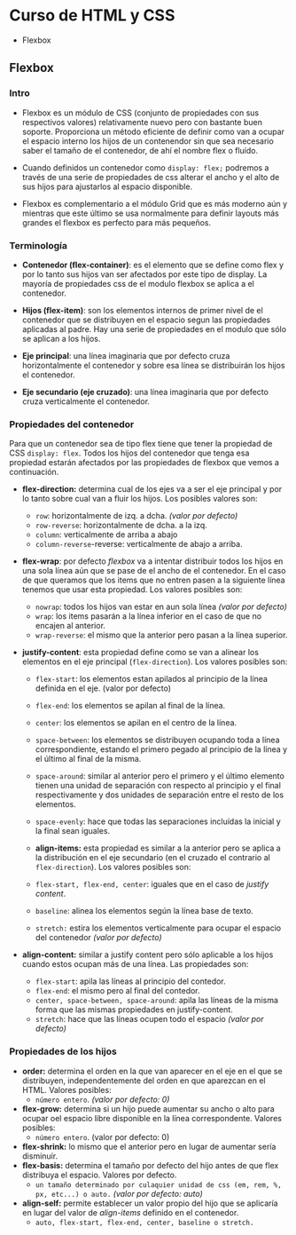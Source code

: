 # Curso de HTML y CSS

- Flexbox

## Flexbox

### Intro

- Flexbox es un módulo de CSS (conjunto de propiedades con sus respectivos valores) relativamente nuevo pero con bastante buen soporte. Proporciona un método eficiente de definir como van a ocupar el espacio interno los hijos de un contenendor sin que sea necesario saber el tamaño de el contenedor, de ahí el nombre flex o fluído.

- Cuando definidos un contenedor como `display: flex;` podremos a través de una serie de propiedades de css alterar el ancho y el alto de sus hijos para ajustarlos al espacio disponible.

- Flexbox es complementario a el módulo Grid que es más moderno aún y mientras que este último se usa normalmente para definir layouts más grandes el flexbox es perfecto para más pequeños.

### Terminología

- **Contenedor (flex-container)**: es el elemento que se define como flex y por lo tanto sus hijos van ser afectados por este tipo de display. La mayoría de propiedades css de el modulo flexbox se aplica a el contenedor.

- **Hijos (flex-item)**: son los elementos internos de primer nivel de el contenedor que se distribuyen en el espacio segun las propiedades aplicadas al padre. Hay una serie de propiedades en el modulo que sólo se aplican a los hijos.

- **Eje principal**: una línea imaginaria que por defecto cruza horizontalmente el contenedor y sobre esa línea se distribuirán los hijos el contenedor.

- **Eje secundario (eje cruzado)**: una línea imaginaria que por defecto cruza verticalmente el contenedor.

### Propiedades del contenedor

Para que un contenedor sea de tipo flex tiene que tener la propiedad de CSS `display: flex`. Todos los hijos del contenedor que tenga esa propiedad estarán afectados por las propiedades de flexbox que vemos a continuación.

- **flex-direction:** determina cual de los ejes va a ser el eje principal y por lo tanto sobre cual van a fluir los hijos. Los posibles valores son:
  - `row`: horizontalmente de izq. a dcha. _(valor por defecto)_
  - `row-reverse`: horizontalmente de dcha. a la izq.
  - `column`: verticalmente de arriba a abajo
  - `column-reverse`-reverse: verticalmente de abajo a arriba.

- **flex-wrap**: por defecto *flexbox* va a intentar distribuir todos los hijos en una sola línea aún que se pase de el ancho de el contenedor. En el caso de que queramos que los items que no entren pasen a la siguiente línea tenemos que usar esta propiedad. Los valores posibles son:
  - `nowrap`: todos los hijos van estar en aun sola línea _(valor por defecto)_
  - `wrap`: los items pasarán a la línea inferior en el caso de que no encajen al anterior.
  - `wrap-reverse`: el mismo que la anterior pero pasan a la línea superior.

- **justify-content**: esta propiedad define como se van a alinear los elementos en el eje principal (`flex-direction`). Los valores posibles son:
  - `flex-start`: los elementos estan apilados al principio de la línea definida en el eje. (valor por defecto)
  - `flex-end`: los elementos se apilan al final de la línea.
  - `center`: los elementos se apilan en el centro de la línea.
  - `space-between`: los elementos se distribuyen ocupando toda a línea correspondiente, estando el primero pegado al principio de la línea y el último al final de la misma.
  - `space-around`: similar al anterior pero el primero y el último elemento tienen una unidad de separación con respecto al principio y el final respectivamente y dos unidades de separación entre el resto de los elementos.
  - `space-evenly`: hace que todas las separaciones incluídas la inicial y la final sean iguales.

  - **align-items:** esta propiedad es similar a la anterior pero se aplica a la distribución en el eje secundario (en el cruzado el contrario al `flex-direction`). Los valores posibles son:
  - `flex-start, flex-end, center`: iguales que en el caso de _justify content_.
  - `baseline`: alinea los elementos según la línea base de texto.
  - `stretch:` estira los elementos verticalmente para ocupar el espacio del contenedor _(valor por defecto)_

- **align-content:** similar a justify content pero sólo aplicable a los hijos cuando estos ocupan más de una línea. Las propiedades son:
  - `flex-start`: apila las líneas al principio del contedor.
  - `flex-end`: el mismo pero al final del contedor.
  - `center, space-between, space-around`: apila las líneas de la misma forma que las mismas propiedades en justify-content.
  - `stretch`: hace que las líneas ocupen todo el espacio _(valor por defecto)_

### Propiedades de los hijos

- **order:** determina el orden en la que van aparecer en el eje en el que se distribuyen, independentemente del orden en que aparezcan en el HTML. Valores posibles:
  - `número entero`. _(valor por defecto: 0)_
- **flex-grow:** determina si un hijo puede aumentar su ancho o alto para ocupar oel espacio libre disponible en la línea correspondente. Valores posibles:
  - `número entero`. (valor por defecto: 0)
- **flex-shrink:** lo mismo que el anterior pero en lugar de aumentar sería disminuír.
- **flex-basis:** determina el tamaño por defecto del hijo antes de que flex distribuya el espacio. Valores por defecto.
  - `un tamaño determinado por culaquier unidad de css (em, rem, %, px, etc...) o auto.` _(valor por defecto: auto)_
- **align-self:** permite establecer un valor propio del hijo que se aplicaría en lugar del valor de *align-items* definido en el contenedor.
  - `auto, flex-start, flex-end, center, baseline o stretch.`
